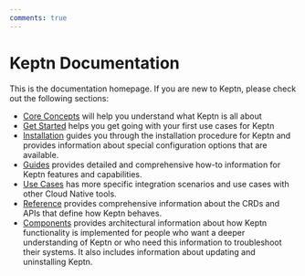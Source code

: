 ```yaml
---
comments: true
---
```


# Keptn Documentation

This is the documentation homepage.
If you are new to Keptn, please check out the following sections:

- [Core Concepts](./core-concepts/index.md) will help you understand what Keptn is all about
- [Get Started](./getting-started/index.md) helps you get going with your first use cases for Keptn
- [Installation](./installation/index.md) guides you through
the installation procedure for Keptn
and provides information about special configuration options
that are available.
- [Guides](guides/index.md) provides detailed and comprehensive how-to information
for Keptn features and capabilities.
- [Use Cases](use-cases/index.md) has more specific integration scenarios and use cases with other Cloud Native
tools.
- [Reference](reference/index.md) provides comprehensive information
about the CRDs and APIs that define how Keptn behaves.
- [Components](components/index.md) provides architectural information
about how Keptn functionality is implemented
for people who want a deeper understanding of Keptn
or who need this information to troubleshoot their systems.
It also includes information about updating and uninstalling Keptn.
